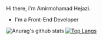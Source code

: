 Hi there, i'm Amirmohamad Hejazi.
- I'm a Front-End Developer


![Anurag's github stats](https://github-readme-stats.vercel.app/api?username=Amirmohamadhejazi&show_icons=true&theme=tokyonight&count_private=true)
[![Top Langs](https://github-readme-stats.vercel.app/api/top-langs/?username=Amirmohamadhejazi&layout=compact&theme=tokyonight)](https://github.com/anuraghazra/github-readme-stats)
